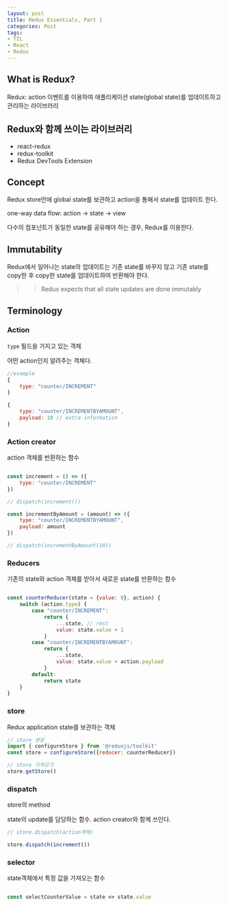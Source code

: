 ```yaml
---
layout: post 
title: Redux Essentials, Part 1
categories: Post 
tags: 
- TIL
- React
- Redux
---
```


## What is Redux?

Redux: action 이벤트를 이용하여 애플리케이션 state(global state)를 업데이트하고 관리하는 라이브러리

## Redux와 함께 쓰이는 라이브러리

- react-redux
- redux-toolkit
- Redux DevTools Extension

## Concept

Redux store안에 global state를 보관하고 action을 통해서 state를 업데이트 한다.

one-way data flow: action -> state -> view

다수의 컴포넌트가 동일한 state를 공유해야 하는 경우, Redux를 이용한다.

## Immutability

Redux에서 일어나는 state의 업데이트는 기존 state를 바꾸지 않고 기존 state를 copy한 후 copy한 state를 업데이트하여 반환해야 한다.

>> Redux expects that all state updates are done immutably

## Terminology

### Action

`type` 필드을 가지고 있는 객체

어떤 action인지 알려주는 객체다.

```jsx
//example
{
    type: "counter/INCREMENT"
}

{
    type: "counter/INCREMENTBYAMOUNT",
    payload: 10 // extra information
}

```

### Action creator

action 객체를 반환하는 함수

```jsx

const increment = () => ({
    type: "counter/INCREMENT"
})

// dispatch(increment())

const incrementByAmount = (amount) => ({
    type: "counter/INCREMENTBYAMOUNT",
    payload: amount
})

// dispatch(incrementByAmount(10))

```

### Reducers

기존의 state와 action 객체를 받아서 새로운 state를 반환하는 함수

```jsx

const counterReducer(state = {value: 0}, action) {
    switch (action.type) {
        case "counter/INCREMENT":
            return {
                ...state, // rest
                value: state.value + 1
            }
        case "counter/INCREMENTBYAMOUNT":
            return {
                ...state, 
                value: state.value + action.payload
            }
        default:
            return state
    }
}

```

### store

Redux application state를 보관하는 객체

```jsx
// store 생성
import { configureStore } from '@reduxjs/toolkit'
const store = configureStore({reducer: counterReducer})

// store 가져오기
store.getStore()

```

### dispatch

store의 method

state의 update를 담당하는 함수. action creator와 함께 쓰인다.

```jsx
// store.dispatch(action객체)

store.dispatch(increment())

```

### selector

state객체에서 특정 값을 가져오는 함수

```jsx

const selectCounterValue = state => state.value

```


